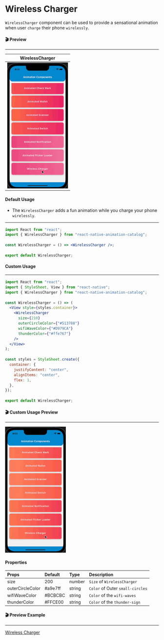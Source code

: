 # Wireless Charger

`WirelessCharger` component can be used to provide a sensational animation when user `charge` their phone `wirelessly`.

#### 🎬 Preview

---

|                WirelessCharger                 |
| :--------------------------------------------: |
| ![alt tag](/assets/DefaultWirelessCharger.gif) |

#### Default Usage

- The `WirelessCharger` adds a fun animation while you charge your phone `wirelessly`.

---

```jsx
import React from "react";
import { WirelessCharger } from "react-native-animation-catalog";

const WirelessCharger = () => <WirelessCharger />;

export default WirelessCharger;
```

#### Custom Usage

---

```jsx
import React from "react";
import { StyleSheet, View } from "react-native";
import { WirelessCharger } from "react-native-animation-catalog";

const WirelessCharger = () => (
  <View style={styles.container}>
    <WirelessCharger
      size={210}
      outerCircleColor={"#513788"}
      wifiWaveColor={"#D979CA"}
      thunderColor={"#ffe767"}
    />
  </View>
);

const styles = StyleSheet.create({
  container: {
    justifyContent: "center",
    alignItems: "center",
    flex: 1,
  },
});

export default WirelessCharger;
```

#### 🎬 Custom Usage Preview

---

![alt tag](/assets/CustomWirelessCharger.gif)

#### Properties

| Props            | Default | Type   | Description                      |
| :--------------- | :------ | :----- | :------------------------------- |
| size             | 200     | number | `Size` of `WirelessCharger`      |
| outerCircleColor | #a9e7ff | string | `Color` of Outer `small-circles` |
| wifiWaveColor    | #BCBCBC | string | `Color` of the `wifi-waves`      |
| thunderColor     | #FFCE00 | string | `Color` of the `thunder-sign`    |

#### 🎬 Preview Example

---

[Wireless Charger](/example/src/modules/WirelessCharger/WirelessChargerScreen.tsx)
